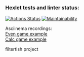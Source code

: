 ### Hexlet tests and linter status:
[![Actions Status](https://github.com/filtertish/java-project-61/actions/workflows/hexlet-check.yml/badge.svg)](https://github.com/filtertish/java-project-61/actions)  [![Maintainability](https://api.codeclimate.com/v1/badges/411cbaa89963ab55eec3/maintainability)](https://codeclimate.com/github/filtertish/java-project-61/maintainability)

Asciinema recordings:  
[Even game example](https://asciinema.org/a/7HFXF6ViKtu8K7IyPty2ov2Cg)  
[Calc game example](https://asciinema.org/a/IZTGQ9WidQxJxbdPkNp0F7aJf)

filtertish project

